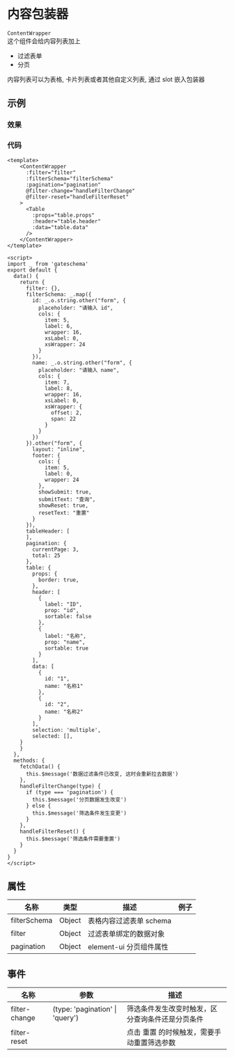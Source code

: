 # 内容包装器    
`ContentWrapper`  
这个组件会给内容列表加上  
* 过滤表单  
* 分页

内容列表可以为表格, 卡片列表或者其他自定义列表, 通过 slot 嵌入包装器

## 示例  

### 效果

<ClientOnly>
  <Demo>
    <ContentWrapperDemo />
  </Demo>
</ClientOnly>

### 代码  
```vue
<template>
    <ContentWrapper 
      :filter="filter"
      :filterSchema="filterSchema"
      :pagination="pagination"
      @filter-change="handleFilterChange"
      @filter-reset="handleFilterReset"
    >
      <Table 
        :props="table.props"
        :header="table.header"
        :data="table.data"
      />
    </ContentWrapper>
</template>

<script>
import _ from 'gateschema'
export default {
  data() {
    return {
      filter: {},
      filterSchema: _.map({
        id: _.o.string.other("form", {
          placeholder: "请输入 id",
          cols: {
            item: 5,
            label: 6,
            wrapper: 16,
            xsLabel: 0,
            xsWrapper: 24
          }
        }),
        name: _.o.string.other("form", {
          placeholder: "请输入 name",
          cols: {
            item: 7,
            label: 8,
            wrapper: 16,
            xsLabel: 0,
            xsWrapper: {
              offset: 2,
              span: 22
            }
          }
        })
      }).other("form", {
        layout: "inline",
        footer: {
          cols: {
            item: 5,
            label: 0,
            wrapper: 24
          },
          showSubmit: true,
          submitText: "查询",
          showReset: true,
          resetText: "重置"
        }
      }),
      tableHeader: [
      ],
      pagination: {
        currentPage: 3,
        total: 25
      },
      table: {
        props: {
          border: true,
        },
        header: [
          {
            label: "ID",
            prop: "id",
            sortable: false
          },
          {
            label: "名称",
            prop: "name",
            sortable: true
          }
        ],
        data: [
          {
            id: "1",
            name: "名称1"
          },
          {
            id: "2",
            name: "名称2"
          }
        ],
        selection: 'multiple',
        selected: [],
    }
    }
  },
  methods: {
    fetchData() {
      this.$message('数据过滤条件已改变, 这时会重新拉去数据')
    },
    handleFilterChange(type) {
      if (type === 'pagination') {
        this.$message('分页数据发生改变')
      } else {
        this.$message('筛选条件发生变更')
      }
    },
    handleFilterReset() {
      this.$message('筛选条件需要重置')
    }
  }
}
</script>

```


## 属性  
| 名称 | 类型 | 描述 | 例子 |  
| ---- | ---- | ---- | ---- |
| filterSchema | Object | 表格内容过滤表单 schema |  |
| filter | Object | 过滤表单绑定的数据对象 |  |
| pagination | Object | element-ui 分页组件属性 | |


## 事件  
| 名称 | 参数 | 描述 |  
| ---- | ---- | ---- |  
| filter-change | (type: 'pagination' \| 'query') | 筛选条件发生改变时触发，区分查询条件还是分页条件|  
| filter-reset |  | 点击 重置 的时候触发，需要手动重置筛选参数 |  

<Comment />